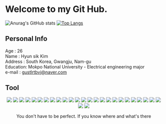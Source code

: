 
Welcome to my Git Hub.
=============

![Anurag's GitHub stats](https://github-readme-stats.vercel.app/api?username=gustlrtbvj&show_icons=true&theme=graywhite)
[![Top Langs](https://github-readme-stats.vercel.app/api/top-langs/?username=gustlrtbvj&layout=compact&theme=graywhite)](https://github.com/anuraghazra/github-readme-stats)

Personal Info
-------------
Age : 26    
Name : Hyun sik Kim     
Address : South Korea, Gwangju, Nam-gu     
Education: Mokpo National University - Electrical engineering major     
e-mail : gustlrtbvj@naver.com     


Tool
-------------
<div align="center">
<img src="https://img.shields.io/badge/C-A8B9CC?style=for-the-badge&logo=C&logoColor=white">
<img src="https://img.shields.io/badge/C++-00599C?style=for-the-badge&logo=C%2B%2B&logoColor=white">
<img src="https://img.shields.io/badge/Java-007396?style=for-the-badge&logo=Java&logoColor=white">
<img src="https://img.shields.io/badge/Python-3776AB?style=for-the-badge&logo=Python&logoColor=white">
<img src="https://img.shields.io/badge/HTML-E34F26?style=for-the-badge&logo=HTML5&logoColor=white">
<img src="https://img.shields.io/badge/CSS-1572B6?style=for-the-badge&logo=CSS3&logoColor=white">
<img src="https://img.shields.io/badge/JavaScript-F7DF1E?style=for-the-badge&logo=JavaScript&logoColor=white">
<img src="https://img.shields.io/badge/Bootstrap-7952B3?style=for-the-badge&logo=Bootstrap&logoColor=white">
  
<img src="https://img.shields.io/badge/Django-092E20?style=for-the-badge&logo=Django&logoColor=white">
<img src="https://img.shields.io/badge/Spring-6DB33F?style=for-the-badge&logo=Spring&logoColor=white">
<img src="https://img.shields.io/badge/jQuery-0769AD?style=for-the-badge&logo=jQuery&logoColor=white">
<img src="https://img.shields.io/badge/Oracle-F80000?style=for-the-badge&logo=Oracle&logoColor=white">
<img src="https://img.shields.io/badge/Mysql-4479A1?style=for-the-badge&logo=Mysql&logoColor=white">
<img src="https://img.shields.io/badge/GitHub-181717?style=for-the-badge&logo=GitHub&logoColor=white">
<img src="https://img.shields.io/badge/Flask-000000?style=for-the-badge&logo=Flask&logoColor=white">
<img src="https://img.shields.io/badge/Keras-D00000?style=for-the-badge&logo=Keras&logoColor=white">

<img src="https://img.shields.io/badge/Hadoop-66CCFF?style=for-the-badge&logo=ApacheHadoop&logoColor=white">
<img src="https://img.shields.io/badge/LabVIEW-FFDB00?style=for-the-badge&logo=LabVIEW&logoColor=white">
<img src="https://img.shields.io/badge/Anaconda-44A833?style=for-the-badge&logo=Anaconda&logoColor=white">
<img src="https://img.shields.io/badge/Jupyter-F37626?style=for-the-badge&logo=Jupyter&logoColor=white">
<img src="https://img.shields.io/badge/MatLab-3776AB?style=for-the-badge">
<img src="https://img.shields.io/badge/Apache Tomcat-F8DC75?style=for-the-badge&logo=Apache Tomcat&logoColor=white">
<img src="https://img.shields.io/badge/Amazon AWS-232F3E?style=for-the-badge&logo=Amazon AWS&logoColor=white">
<img src="https://img.shields.io/badge/Visual Studio Code-007ACC?style=for-the-badge&logo=Visual Studio Code&logoColor=white">
<img src="https://img.shields.io/badge/Arduino-00979D?style=for-the-badge&logo=Arduino&logoColor=white">
<img src="https://img.shields.io/badge/Eclipse IDE-2C2255?style=for-the-badge&logo=Eclipse IDE&logoColor=white">
<img src="https://img.shields.io/badge/Raspberry Pi-A22846?style=for-the-badge&logo=Raspberry Pi&logoColor=white">
  
  
  You don't have to be perfect. If you know where and what's there
</div>

